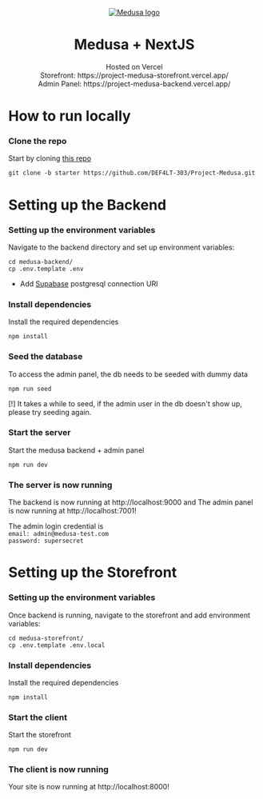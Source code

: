 <p align="center">
  <a href="https://www.medusajs.com">
  <picture>
    <source media="(prefers-color-scheme: dark)" srcset="https://user-images.githubusercontent.com/59018053/229103275-b5e482bb-4601-46e6-8142-244f531cebdb.svg">
    <source media="(prefers-color-scheme: light)" srcset="https://user-images.githubusercontent.com/59018053/229103726-e5b529a3-9b3f-4970-8a1f-c6af37f087bf.svg">
    <img alt="Medusa logo" src="https://user-images.githubusercontent.com/59018053/229103726-e5b529a3-9b3f-4970-8a1f-c6af37f087bf.svg">
    </picture>
  </a>
</p>

<h1 align="center">
  Medusa + NextJS
</h1>

<p align="center">
Hosted on Vercel <br>
Storefront: https://project-medusa-storefront.vercel.app/ <br>
Admin Panel: https://project-medusa-backend.vercel.app/
</p>


# How to run locally

### Clone the repo
Start by cloning [this repo](https://github.com/DEF4LT-303/Project-Medusa/tree/starter "this repo")
```shell
git clone -b starter https://github.com/DEF4LT-303/Project-Medusa.git
```

# Setting up the Backend
### Setting up the environment variables
Navigate to the backend directory and set up environment variables:
```shell
cd medusa-backend/
cp .env.template .env
```

- Add [Supabase](https://supabase.com "Supabase") postgresql connection URI

### Install dependencies
Install the required dependencies
```shell
npm install
```

### Seed the database
To access the admin panel, the db needs to be seeded with dummy data
```shell
npm run seed
```
[!] It takes a while to seed, if the admin user in the db doesn't show up, please try seeding again.

### Start the server
Start the medusa backend + admin panel
```shell
npm run dev
```

### The server is now running

The backend is now running at http://localhost:9000 and
The admin panel is now running at http://localhost:7001!

The admin login credential is <br>
`email: admin@medusa-test.com` <br>
`password: supersecret`

# Setting up the Storefront
### Setting up the environment variables

Once backend is running, navigate to the storefront and add environment variables:

```shell
cd medusa-storefront/
cp .env.template .env.local
```

### Install dependencies
Install the required dependencies
```shell
npm install
```

### Start the client
Start the storefront
```shell
npm run dev
```

### The client is now running

Your site is now running at http://localhost:8000!


